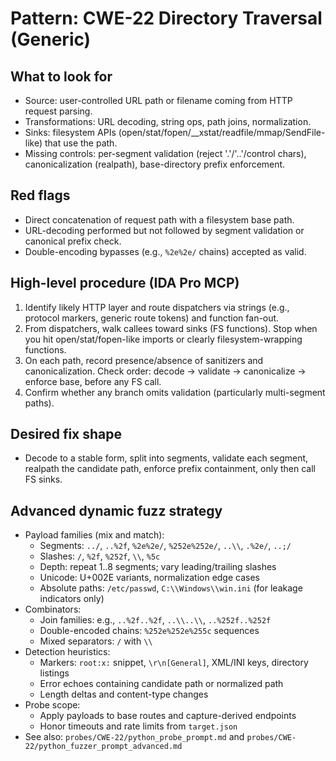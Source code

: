 # Pattern: CWE-22 Directory Traversal (Generic)

## What to look for
- Source: user-controlled URL path or filename coming from HTTP request parsing.
- Transformations: URL decoding, string ops, path joins, normalization.
- Sinks: filesystem APIs (open/stat/fopen/__xstat/readfile/mmap/SendFile-like) that use the path.
- Missing controls: per-segment validation (reject '.'/'..'/control chars), canonicalization (realpath), base-directory prefix enforcement.

## Red flags
- Direct concatenation of request path with a filesystem base path.
- URL-decoding performed but not followed by segment validation or canonical prefix check.
- Double-encoding bypasses (e.g., `%2e%2e/` chains) accepted as valid.

## High-level procedure (IDA Pro MCP)
1) Identify likely HTTP layer and route dispatchers via strings (e.g., protocol markers, generic route tokens) and function fan-out.
2) From dispatchers, walk callees toward sinks (FS functions). Stop when you hit open/stat/fopen-like imports or clearly filesystem-wrapping functions.
3) On each path, record presence/absence of sanitizers and canonicalization. Check order: decode → validate → canonicalize → enforce base, before any FS call.
4) Confirm whether any branch omits validation (particularly multi-segment paths).

## Desired fix shape
- Decode to a stable form, split into segments, validate each segment, realpath the candidate path, enforce prefix containment, only then call FS sinks.

## Advanced dynamic fuzz strategy
- Payload families (mix and match):
  - Segments: `../`, `..%2f`, `%2e%2e/`, `%252e%252e/`, `..\\`, `.%2e/`, `..;/`
  - Slashes: `/`, `%2f`, `%252f`, `\\`, `%5c`
  - Depth: repeat 1..8 segments; vary leading/trailing slashes
  - Unicode: U+002E variants, normalization edge cases
  - Absolute paths: `/etc/passwd`, `C:\\Windows\\win.ini` (for leakage indicators only)
- Combinators:
  - Join families: e.g., `..%2f..%2f`, `..\\..\\`, `..%252f..%252f`
  - Double-encoded chains: `%252e%252e%255c` sequences
  - Mixed separators: `/` with `\\`
- Detection heuristics:
  - Markers: `root:x:` snippet, `\r\n[General]`, XML/INI keys, directory listings
  - Error echoes containing candidate path or normalized path
  - Length deltas and content-type changes
- Probe scope:
  - Apply payloads to base routes and capture-derived endpoints
  - Honor timeouts and rate limits from `target.json`
- See also: `probes/CWE-22/python_probe_prompt.md` and `probes/CWE-22/python_fuzzer_prompt_advanced.md`
